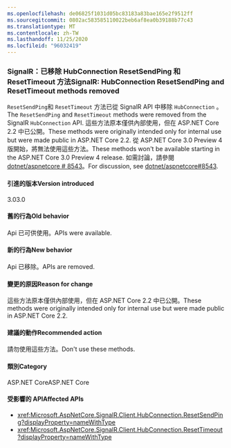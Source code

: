 ```yaml
---
ms.openlocfilehash: de06825f1031d05bc83183a83bae165e2f9512ff
ms.sourcegitcommit: 0802ac583585110022beb6af8ea0b39188b77c43
ms.translationtype: MT
ms.contentlocale: zh-TW
ms.lasthandoff: 11/25/2020
ms.locfileid: "96032419"
---
```

### <a name="signalr-hubconnection-resetsendping-and-resettimeout-methods-removed"></a><span data-ttu-id="06521-101">SignalR：已移除 HubConnection ResetSendPing 和 ResetTimeout 方法</span><span class="sxs-lookup"><span data-stu-id="06521-101">SignalR: HubConnection ResetSendPing and ResetTimeout methods removed</span></span>

<span data-ttu-id="06521-102">`ResetSendPing`和 `ResetTimeout` 方法已從 SignalR API 中移除 `HubConnection` 。</span><span class="sxs-lookup"><span data-stu-id="06521-102">The `ResetSendPing` and `ResetTimeout` methods were removed from the SignalR `HubConnection` API.</span></span> <span data-ttu-id="06521-103">這些方法原本僅供內部使用，但在 ASP.NET Core 2.2 中已公開。</span><span class="sxs-lookup"><span data-stu-id="06521-103">These methods were originally intended only for internal use but were made public in ASP.NET Core 2.2.</span></span> <span data-ttu-id="06521-104">從 ASP.NET Core 3.0 Preview 4 版開始，將無法使用這些方法。</span><span class="sxs-lookup"><span data-stu-id="06521-104">These methods won't be available starting in the ASP.NET Core 3.0 Preview 4 release.</span></span> <span data-ttu-id="06521-105">如需討論，請參閱 [dotnet/aspnetcore # 8543](https://github.com/dotnet/aspnetcore/issues/8543)。</span><span class="sxs-lookup"><span data-stu-id="06521-105">For discussion, see [dotnet/aspnetcore#8543](https://github.com/dotnet/aspnetcore/issues/8543).</span></span>

#### <a name="version-introduced"></a><span data-ttu-id="06521-106">引進的版本</span><span class="sxs-lookup"><span data-stu-id="06521-106">Version introduced</span></span>

<span data-ttu-id="06521-107">3.0</span><span class="sxs-lookup"><span data-stu-id="06521-107">3.0</span></span>

#### <a name="old-behavior"></a><span data-ttu-id="06521-108">舊的行為</span><span class="sxs-lookup"><span data-stu-id="06521-108">Old behavior</span></span>

<span data-ttu-id="06521-109">Api 已可供使用。</span><span class="sxs-lookup"><span data-stu-id="06521-109">APIs were available.</span></span>

#### <a name="new-behavior"></a><span data-ttu-id="06521-110">新的行為</span><span class="sxs-lookup"><span data-stu-id="06521-110">New behavior</span></span>

<span data-ttu-id="06521-111">Api 已移除。</span><span class="sxs-lookup"><span data-stu-id="06521-111">APIs are removed.</span></span>

#### <a name="reason-for-change"></a><span data-ttu-id="06521-112">變更的原因</span><span class="sxs-lookup"><span data-stu-id="06521-112">Reason for change</span></span>

<span data-ttu-id="06521-113">這些方法原本僅供內部使用，但在 ASP.NET Core 2.2 中已公開。</span><span class="sxs-lookup"><span data-stu-id="06521-113">These methods were originally intended only for internal use but were made public in ASP.NET Core 2.2.</span></span>

#### <a name="recommended-action"></a><span data-ttu-id="06521-114">建議的動作</span><span class="sxs-lookup"><span data-stu-id="06521-114">Recommended action</span></span>

<span data-ttu-id="06521-115">請勿使用這些方法。</span><span class="sxs-lookup"><span data-stu-id="06521-115">Don't use these methods.</span></span>

#### <a name="category"></a><span data-ttu-id="06521-116">類別</span><span class="sxs-lookup"><span data-stu-id="06521-116">Category</span></span>

<span data-ttu-id="06521-117">ASP.NET Core</span><span class="sxs-lookup"><span data-stu-id="06521-117">ASP.NET Core</span></span>

#### <a name="affected-apis"></a><span data-ttu-id="06521-118">受影響的 API</span><span class="sxs-lookup"><span data-stu-id="06521-118">Affected APIs</span></span>

- <xref:Microsoft.AspNetCore.SignalR.Client.HubConnection.ResetSendPing?displayProperty=nameWithType>
- <xref:Microsoft.AspNetCore.SignalR.Client.HubConnection.ResetTimeout?displayProperty=nameWithType>

<!--

#### Affected APIs

- `M:Microsoft.AspNetCore.SignalR.Client.HubConnection.ResetSendPing`
- `M:Microsoft.AspNetCore.SignalR.Client.HubConnection.ResetTimeout`

-->
